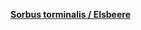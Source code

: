 [**Sorbus torminalis / Elsbeere**](http://www.baumschule-newgarden.de/product_info.php?info=p12238_Sorbus-torminalis---Elsbeere.html)